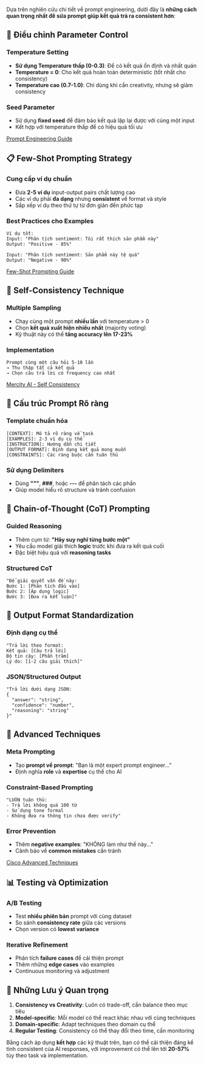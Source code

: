 
Dựa trên nghiên cứu chi tiết về prompt engineering, dưới đây là **những cách quan trọng nhất để sửa prompt giúp kết quả trả ra consistent hơn**:

## 🎯 **Điều chỉnh Parameter Control**

### **Temperature Setting**
- **Sử dụng Temperature thấp (0-0.3)**: Để có kết quả ổn định và nhất quán
- **Temperature = 0**: Cho kết quả hoàn toàn deterministic (tốt nhất cho consistency)
- **Temperature cao (0.7-1.0)**: Chỉ dùng khi cần creativity, nhưng sẽ giảm consistency

### **Seed Parameter** 
- Sử dụng **fixed seed** để đảm bảo kết quả lặp lại được với cùng một input
- Kết hợp với temperature thấp để có hiệu quả tối ưu

[Prompt Engineering Guide](https://www.promptingguide.ai/introduction/settings)

## 📋 **Few-Shot Prompting Strategy**

### **Cung cấp ví dụ chuẩn**
- Đưa **2-5 ví dụ** input-output pairs chất lượng cao
- Các ví dụ phải **đa dạng** nhưng **consistent** về format và style
- Sắp xếp ví dụ theo thứ tự từ đơn giản đến phức tạp

### **Best Practices cho Examples**
```
Ví dụ tốt:
Input: "Phân tích sentiment: Tôi rất thích sản phẩm này"
Output: "Positive - 85%"

Input: "Phân tích sentiment: Sản phẩm này tệ quá"  
Output: "Negative - 90%"
```

[Few-Shot Prompting Guide](https://www.promptingguide.ai/techniques/fewshot)

## 🔄 **Self-Consistency Technique**

### **Multiple Sampling**
- Chạy cùng một prompt **nhiều lần** với temperature > 0
- Chọn **kết quả xuất hiện nhiều nhất** (majority voting)
- Kỹ thuật này có thể **tăng accuracy lên 17-23%**

### **Implementation**
```
Prompt cùng một câu hỏi 5-10 lần
→ Thu thập tất cả kết quả
→ Chọn câu trả lời có frequency cao nhất
```

[Mercity AI - Self Consistency](https://www.mercity.ai/blog-post/advanced-prompt-engineering-techniques)

## 📝 **Cấu trúc Prompt Rõ ràng**

### **Template chuẩn hóa**
```
[CONTEXT]: Mô tả rõ ràng về task
[EXAMPLES]: 2-3 ví dụ cụ thể
[INSTRUCTION]: Hướng dẫn chi tiết
[OUTPUT FORMAT]: Định dạng kết quả mong muốn
[CONSTRAINTS]: Các ràng buộc cần tuân thủ
```

### **Sử dụng Delimiters**
- Dùng **"""**, **###**, hoặc **---** để phân tách các phần
- Giúp model hiểu rõ structure và tránh confusion

## 🧠 **Chain-of-Thought (CoT) Prompting**

### **Guided Reasoning**
- Thêm cụm từ: **"Hãy suy nghĩ từng bước một"**
- Yêu cầu model giải thích **logic** trước khi đưa ra kết quả cuối
- Đặc biệt hiệu quả với **reasoning tasks**

### **Structured CoT**
```
"Để giải quyết vấn đề này:
Bước 1: [Phân tích đầu vào]
Bước 2: [Áp dụng logic]  
Bước 3: [Đưa ra kết luận]"
```

## 🎨 **Output Format Standardization**

### **Định dạng cụ thể**
```
"Trả lời theo format:
Kết quả: [Câu trả lời]
Độ tin cậy: [Phần trăm]
Lý do: [1-2 câu giải thích]"
```

### **JSON/Structured Output**
```
"Trả lời dưới dạng JSON:
{
  "answer": "string",
  "confidence": "number",
  "reasoning": "string"
}"
```

## 🔧 **Advanced Techniques**

### **Meta Prompting**
- Tạo **prompt về prompt**: "Bạn là một expert prompt engineer..."
- Định nghĩa **role** và **expertise** cụ thể cho AI

### **Constraint-Based Prompting**
```
"LUÔN tuân thủ:
- Trả lời không quá 100 từ
- Sử dụng tone formal
- Không đưa ra thông tin chưa được verify"
```

### **Error Prevention**
- Thêm **negative examples**: "KHÔNG làm như thế này..."
- Cảnh báo về **common mistakes** cần tránh

[Cisco Advanced Techniques](https://outshift.cisco.com/blog/advanced-ai-prompt-engineering-techniques)

## 📊 **Testing và Optimization**

### **A/B Testing**
- Test **nhiều phiên bản** prompt với cùng dataset
- So sánh **consistency rate** giữa các versions
- Chọn version có **lowest variance**

### **Iterative Refinement** 
- Phân tích **failure cases** để cải thiện prompt
- Thêm những **edge cases** vào examples
- Continuous monitoring và adjustment

## 🎯 **Những Lưu ý Quan trọng**

1. **Consistency vs Creativity**: Luôn có trade-off, cần balance theo mục tiêu
2. **Model-specific**: Mỗi model có thể react khác nhau với cùng techniques  
3. **Domain-specific**: Adapt techniques theo domain cụ thể
4. **Regular Testing**: Consistency có thể thay đổi theo time, cần monitoring

Bằng cách áp dụng **kết hợp** các kỹ thuật trên, bạn có thể cải thiện đáng kể tính consistent của AI responses, với improvement có thể lên tới **20-57%** tùy theo task và implementation.